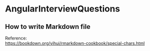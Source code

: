 # AngularInterviewQuestions

## How to write Markdown file

Reference:  
<https://bookdown.org/yihui/rmarkdown-cookbook/special-chars.html>
